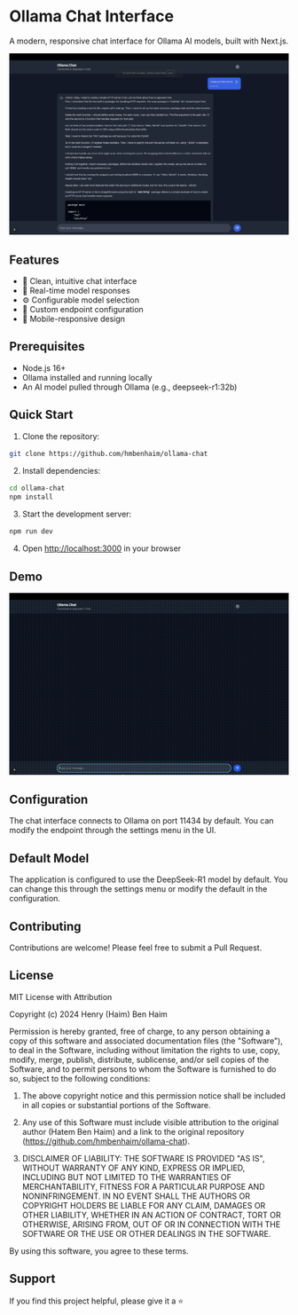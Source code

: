 # Ollama Chat Interface

A modern, responsive chat interface for Ollama AI models, built with Next.js.

![Chat Interface Screenshot](./images/chat_ui.png)

## Features

- 🚀 Clean, intuitive chat interface
- 🔄 Real-time model responses
- ⚙️ Configurable model selection
- 🔌 Custom endpoint configuration
- 📱 Mobile-responsive design

## Prerequisites

- Node.js 16+
- Ollama installed and running locally
- An AI model pulled through Ollama (e.g., deepseek-r1:32b)

## Quick Start

1. Clone the repository:
```bash
git clone https://github.com/hmbenhaim/ollama-chat
```

2. Install dependencies:
```bash
cd ollama-chat
npm install
```

3. Start the development server:
```bash
npm run dev
```

4. Open [http://localhost:3000](http://localhost:3000) in your browser

## Demo 

![Chat Interface Vid](./images/chat_ui.gif)

## Configuration

The chat interface connects to Ollama on port 11434 by default. You can modify the endpoint through the settings menu in the UI.

## Default Model

The application is configured to use the DeepSeek-R1 model by default. You can change this through the settings menu or modify the default in the configuration.

## Contributing

Contributions are welcome! Please feel free to submit a Pull Request.

## License

MIT License with Attribution

Copyright (c) 2024 Henry (Haim) Ben Haim

Permission is hereby granted, free of charge, to any person obtaining a copy of this software and associated documentation files (the "Software"), to deal in the Software, including without limitation the rights to use, copy, modify, merge, publish, distribute, sublicense, and/or sell copies of the Software, and to permit persons to whom the Software is furnished to do so, subject to the following conditions:

1. The above copyright notice and this permission notice shall be included in all copies or substantial portions of the Software.

2. Any use of this Software must include visible attribution to the original author (Hatem Ben Haim) and a link to the original repository (https://github.com/hmbenhaim/ollama-chat).

3. DISCLAIMER OF LIABILITY:
   THE SOFTWARE IS PROVIDED "AS IS", WITHOUT WARRANTY OF ANY KIND, EXPRESS OR IMPLIED, INCLUDING BUT NOT LIMITED TO THE WARRANTIES OF MERCHANTABILITY, FITNESS FOR A PARTICULAR PURPOSE AND NONINFRINGEMENT. IN NO EVENT SHALL THE AUTHORS OR COPYRIGHT HOLDERS BE LIABLE FOR ANY CLAIM, DAMAGES OR OTHER LIABILITY, WHETHER IN AN ACTION OF CONTRACT, TORT OR OTHERWISE, ARISING FROM, OUT OF OR IN CONNECTION WITH THE SOFTWARE OR THE USE OR OTHER DEALINGS IN THE SOFTWARE.

By using this software, you agree to these terms.

## Support

If you find this project helpful, please give it a ⭐️